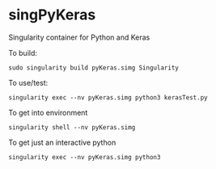 # singPyKeras
Singularity container for Python and Keras

To build:
```
sudo singularity build pyKeras.simg Singularity
```

To use/test:
```
singularity exec --nv pyKeras.simg python3 kerasTest.py
```

To get into environment
```
singularity shell --nv pyKeras.simg
```

To get just an interactive python
```
singularity exec --nv pyKeras.simg python3
```
